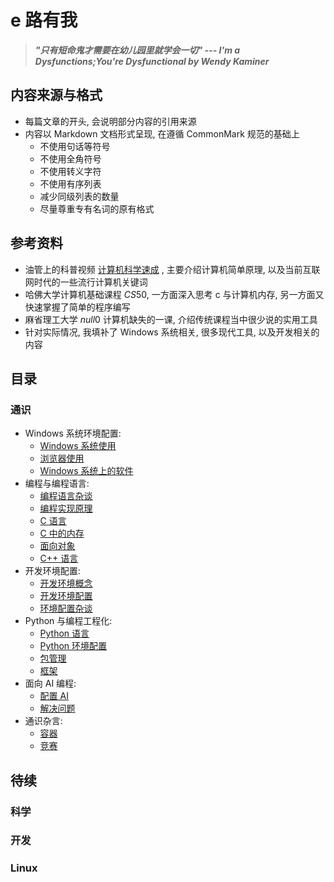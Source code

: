 # e 路有我

> _**"只有短命鬼才需要在幼儿园里就学会一切" --- I'm a Dysfunctions;You're Dysfunctional by Wendy Kaminer**_

## 内容来源与格式

* 每篇文章的开头, 会说明部分内容的引用来源
* 内容以 Markdown 文档形式呈现, 在遵循 CommonMark 规范的基础上
  * 不使用句话等符号
  * 不使用全角符号
  * 不使用转义字符
  * 不使用有序列表
  * 减少同级列表的数量
  * 尽量尊重专有名词的原有格式

## 参考资料

* 油管上的科普视频 [计算机科学速成](https://www.bilibili.com/video/BV1EW411u7th/) , 主要介绍计算机简单原理, 以及当前互联网时代的一些流行计算机关键词
* 哈佛大学计算机基础课程 $CS50$, 一方面深入思考 c 与计算机内存, 另一方面又快速掌握了简单的程序编写
* 麻省理工大学 $null0$ 计算机缺失的一课, 介绍传统课程当中很少说的实用工具
* 针对实际情况, 我填补了 Windows 系统相关, 很多现代工具, 以及开发相关的内容

## 目录

### 通识

* Windows 系统环境配置:
  * [Windows 系统使用](通识/Windows系统使用)
  * [浏览器使用](通识/浏览器使用)
  * [Windows 系统上的软件](通识/Windows系统上的软件)
* 编程与编程语言:
  * [编程语言杂谈](通识/编程语言杂谈)
  * [编程实现原理](通识/编程实现原理)
  * [C 语言](通识/C语言)
  * [C 中的内存](通识/C中的内存)
  * [面向对象](通识/面向对象)
  * [C++ 语言](通识/C++语言)
* 开发环境配置:
  * [开发环境概念](通识/开发环境概念)
  * [开发环境配置](通识/开发环境配置)
  * [环境配置杂谈](通识/环境配置杂谈)
* Python 与编程工程化:
  * [Python 语言](通识/Python语言)
  * [Python 环境配置](通识/Python环境配置)
  * [包管理](通识/包管理)
  * [框架](通识/框架)
* 面向 AI 编程:
  * [配置 AI](通识/配置AI)
  * [解决问题](通识/解决问题)
* 通识杂言:
  * [容器](通识/容器)
  * [竞赛](通识/竞赛)

## 待续

### 科学

### 开发

### Linux
